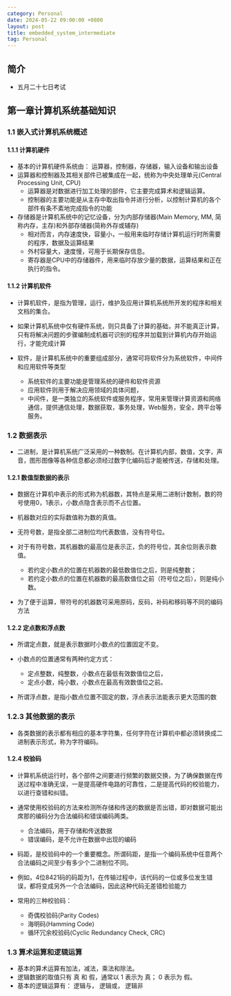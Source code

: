 ```yaml
---
category: Personal
date: 2024-05-22 09:00:00 +0800
layout: post
title: embedded_system_intermediate
tag: Personal
---
```


## 简介

+ 五月二十七日考试

## 第一章计算机系统基础知识

### 1.1 嵌入式计算机系统概述

#### 1.1.1 计算机硬件

+ 基本的计算机硬件系统由： 运算器，控制器，存储器，输入设备和输出设备
+ 运算器和控制器及其相关部件已被集成在一起，统称为中央处理单元(Central Processing Unit, CPU)
  + 运算器是对数据进行加工处理的部件，它主要完成算术和逻辑运算。
  + 控制器的主要功能是从主存中取出指令并进行分析，以控制计算机的各个部件有条不紊地完成指令的功能
+ 存储器是计算机系统中的记忆设备，分为内部存储器(Main Memory, MM, 简称内存，主存)和外部存储器(简称外存或辅存)
  + 相对而言，内存速度快，容量小，一般用来临时存储计算机运行时所需要的程序，数据及运算结果
  + 外村容量大，速度慢，可用于长期保存信息。
  + 寄存器是CPU中的存储器件，用来临时存放少量的数据，运算结果和正在执行的指令。

#### 1.1.2 计算机软件

+ 计算机软件，是指为管理，运行，维护及应用计算机系统所开发的程序和相关文档的集合。
+ 如果计算机系统中仅有硬件系统，则只具备了计算的基础，并不能真正计算，只有将解决问题的步骤编制成机器可识别的程序并加载到计算机内存开始运行，才能完成计算

+ 软件，是计算机系统中的重要组成部分，通常可将软件分为系统软件，中间件和应用软件等类型
  + 系统软件的主要功能是管理系统的硬件和软件资源
  + 应用软件则用于解决应用领域的具体问题，
  + 中间件，是一类独立的系统软件或服务程序，常用来管理计算资源和网络通信，提供通信处理，数据获取，事务处理，Web服务，安全，跨平台等服务。

### 1.2 数据表示

+ 二进制，是计算机系统广泛采用的一种数制。在计算机内部，数值，文字，声音，图形图像等各种信息都必须经过数字化编码后才能被传送，存储和处理。

#### 1.2.1 数值型数据的表示

+ 数据在计算机中表示的形式称为机器数，其特点是采用二进制计数制，数的符号使用0，1表示，小数点隐含表示而不占位置。
+ 机器数对应的实际数值称为数的真值。

+ 无符号数，是指全部二进制位均代表数值，没有符号位。
+ 对于有符号数，其机器数的最高位是表示正，负的符号位，其余位则表示数值。
  + 若约定小数点的位置在机器数的最低数值位之后，则是纯整数；
  + 若约定小数点的位置在机器数的最高数值位之前（符号位之后），则是纯小数。

+ 为了便于运算，带符号的机器数可采用原码，反码，补码和移码等不同的编码方法

#### 1.2.2 定点数和浮点数

+ 所谓定点数，就是表示数据时小数点的位置固定不变。
+ 小数点的位置通常有两种约定方式：
  + 定点整数，纯整数，小数点在最低有效数值位之后，
  + 定点小数，纯小数，小数点在最高有效数值位之前。

+ 所谓浮点数，是指小数点位置不固定的数，浮点表示法能表示更大范围的数

### 1.2.3 其他数据的表示

+ 各类数据的表示都有相应的基本字符集，任何字符在计算机中都必须转换成二进制表示形式，称为字符编码。

#### 1.2.4 校验码

+ 计算机系统运行时，各个部件之间要进行频繁的数据交换，为了确保数据在传送过程中准确无误，一是提高硬件电路的可靠性，二是提高代码的校验能力，以进行查错和纠错。
+ 通常使用校验码的方法来检测所存储和传送的数据是否出错，即对数据可能出席那的编码分为合法编码和错误编码两类。
  + 合法编码，用于存储和传送数据
  + 错误编码，是不允许在数据中出现的编码

+ 码距，是校验码中的一个重要概念。所谓码距，是指一个编码系统中任意两个合法编码之间至少有多少个二进制位不同。
+ 例如，4位8421码的码距为1，在传输过程中，该代码的一位或多位发生错误，都将变成另外一个合法编码，因此这种代码无差错检验能力

+ 常用的三种校验码：
  + 奇偶校验码(Parity Codes)
  + 海明码(Hamming Code)
  + 循环冗余校验码(Cyclic Redundancy Check, CRC)

### 1.3 算术运算和逻辑运算

+ 基本的算术运算有加法，减法，乘法和除法。
+ 逻辑数据的取值只有 真 和 假，通常以 1 表示为 真； 0 表示为 假。
+ 基本的逻辑运算有： 逻辑与， 逻辑或， 逻辑非